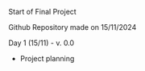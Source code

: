 Start of Final Project

Github Repository made on 15/11/2024

Day 1 (15/11) - v. 0.0

- Project planning
